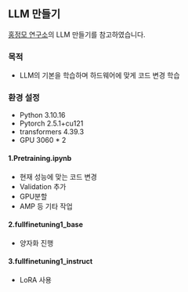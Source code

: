 ## LLM 만들기
[홍정모 연구소](https://honglab.co.kr/)의 LLM 만들기를 참고하였습니다.

### 목적
- LLM의 기본을 학습하며 하드웨어에 맞게 코드 변경 학습
### 환경 설정
- Python 3.10.16
- Pytorch 2.5.1+cu121
- transformers 4.39.3
- GPU 3060 * 2

#### 1.Pretraining.ipynb
- 현재 성능에 맞는 코드 변경 
- Validation 추가
- GPU분할
- AMP 등 기타 작업
  
#### 2.fullfinetuning1_base
- 양자화 진행

#### 3.fullfinetuning1_instruct
- LoRA 사용
